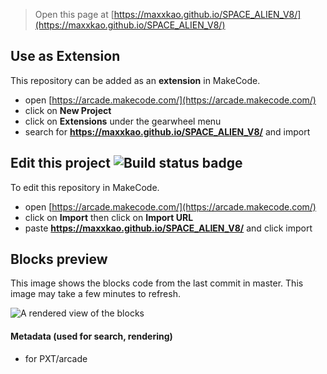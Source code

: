 


> Open this page at [https://maxxkao.github.io/SPACE_ALIEN_V8/](https://maxxkao.github.io/SPACE_ALIEN_V8/)

## Use as Extension

This repository can be added as an **extension** in MakeCode.

* open [https://arcade.makecode.com/](https://arcade.makecode.com/)
* click on **New Project**
* click on **Extensions** under the gearwheel menu
* search for **https://maxxkao.github.io/SPACE_ALIEN_V8/** and import

## Edit this project ![Build status badge](https://github.com/maxxkao/space_alien_v8/workflows/MakeCode/badge.svg)

To edit this repository in MakeCode.

* open [https://arcade.makecode.com/](https://arcade.makecode.com/)
* click on **Import** then click on **Import URL**
* paste **https://maxxkao.github.io/SPACE_ALIEN_V8/** and click import

## Blocks preview

This image shows the blocks code from the last commit in master.
This image may take a few minutes to refresh.

![A rendered view of the blocks](https://github.com/maxxkao/space_alien_v8/raw/master/.github/makecode/blocks.png)

#### Metadata (used for search, rendering)

* for PXT/arcade
<script src="https://makecode.com/gh-pages-embed.js"></script><script>makeCodeRender("{{ site.makecode.home_url }}", "{{ site.github.owner_name }}/{{ site.github.repository_name }}");</script>
